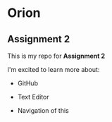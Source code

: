 # Orion

## Assignment 2

This is my repo for **Assignment 2**

I'm excited to learn more about:

- GitHub

- Text Editor

- Navigation of this
